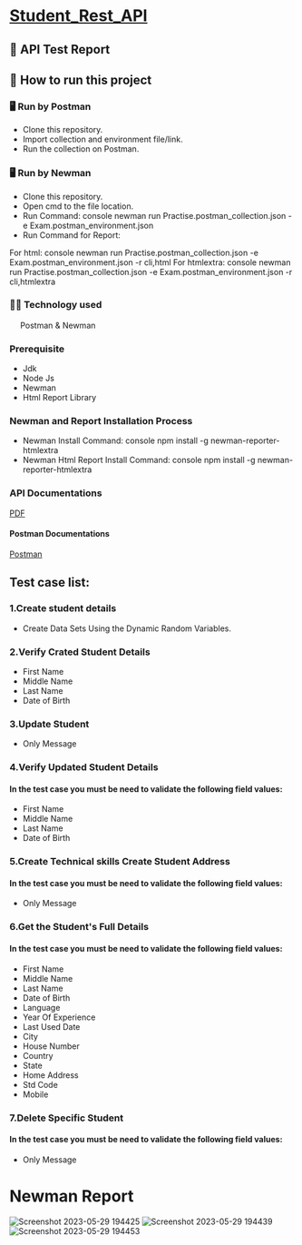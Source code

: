 # [Student_Rest_API](https://docs.google.com/document/d/1LF3FeN4obAZTn-QeuWZzteLn8X1m8ww2/edit)
## :page_facing_up: API Test Report
## :memo: How to run this project
### 🖥 Run by Postman
* Clone this repository.
* Import collection and environment file/link.
* Run the collection on Postman.
### 🖥 Run by Newman
* Clone this repository.
* Open cmd to the file location.
* Run Command:
console
newman run Practise.postman_collection.json -e Exam.postman_environment.json
* Run Command for Report:

For html:
console
newman run Practise.postman_collection.json -e Exam.postman_environment.json -r cli,html
For htmlextra:
console
newman run Practise.postman_collection.json -e Exam.postman_environment.json -r cli,htmlextra
### :technologist: Technology used
<img src="https://voyager.postman.com/logo/postman-logo-icon-orange.svg"  width="15" height="15"> Postman & Newman
### Prerequisite
- Jdk
- Node Js
- Newman
- Html Report Library

### Newman and Report Installation Process
- Newman Install Command:
 console
npm install -g newman-reporter-htmlextra
- Newman Html Report Install Command:
 console
npm install -g newman-reporter-htmlextra
### API Documentations
[PDF](https://docs.google.com/document/d/1LF3FeN4obAZTn-QeuWZzteLn8X1m8ww2/edit)
#### Postman Documentations
[Postman](https://documenter.getpostman.com/view/13082503/2s8YYMnLtN)
## Test case list:
### 1.Create student details
- Create Data Sets Using the Dynamic Random Variables.
### 2.Verify Crated Student Details
- First Name
- Middle Name
- Last Name
- Date of Birth
### 3.Update Student
- Only Message
### 4.Verify Updated Student Details
#### In the test case you must be need to validate the following field values:
- First Name
- Middle Name
- Last Name
- Date of Birth
### 5.Create Technical skills Create Student Address
#### In the test case you must be need to validate the following field values:
- Only Message
### 6.Get the Student's Full Details
#### In the test case you must be need to validate the following field values:
- First Name
- Middle Name
- Last Name
- Date of Birth
- Language
- Year Of Experience
- Last Used Date
- City
- House Number
- Country
- State
- Home Address
- Std Code
- Mobile
### 7.Delete Specific Student
#### In the test case you must be need to validate the following field values:
- Only Message
# Newman Report

![Screenshot 2023-05-29 194425](https://github.com/akash-cloud-star/Student_Rest_API/assets/61002722/332962d3-8291-4eaf-8385-49a1800c66b8)
![Screenshot 2023-05-29 194439](https://github.com/akash-cloud-star/Student_Rest_API/assets/61002722/2eca098d-0f53-4f75-810a-f99381cc61ac)
![Screenshot 2023-05-29 194453](https://github.com/akash-cloud-star/Student_Rest_API/assets/61002722/c0eafaf7-5bcf-43aa-abcd-81be02cc9858)


